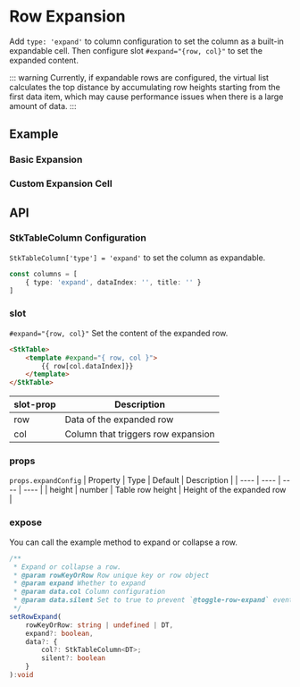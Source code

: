 # Row Expansion

Add `type: 'expand'` to column configuration to set the column as a built-in expandable cell.
Then configure slot `#expand="{row, col}"` to set the expanded content.

::: warning
Currently, if expandable rows are configured, the virtual list calculates the top distance by accumulating row heights starting from the first data item, which may cause performance issues when there is a large amount of data.
:::
## Example

### Basic Expansion
<demo vue="basic/expand-row/ExpandRow.vue"></demo>

### Custom Expansion Cell
<demo vue="basic/expand-row/CustomExpandRow.vue"></demo>

## API
### StkTableColumn Configuration
`StkTableColumn['type'] = 'expand'` to set the column as expandable.

```ts
const columns = [
    { type: 'expand', dataIndex: '', title: '' }
]

```

### slot 
`#expand="{row, col}"` Set the content of the expanded row.

```html
<StkTable>
    <template #expand="{ row, col }">
        {{ row[col.dataIndex]}}
    </template>
</StkTable>
```

| slot-prop | Description |
| ---- | ---- |
| row | Data of the expanded row |
| col | Column that triggers row expansion |


### props
`props.expandConfig`
| Property | Type | Default | Description |
| ---- | ---- | ---- | ---- |
| height | number | Table row height | Height of the expanded row |

### expose
You can call the example method to expand or collapse a row.
```ts
/**
 * Expand or collapse a row.
 * @param rowKeyOrRow Row unique key or row object
 * @param expand Whether to expand
 * @param data.col Column configuration
 * @param data.silent Set to true to prevent `@toggle-row-expand` event, default: false
 */
setRowExpand(
    rowKeyOrRow: string | undefined | DT,
    expand?: boolean,
    data?: { 
        col?: StkTableColumn<DT>; 
        silent?: boolean 
    }
):void
```
